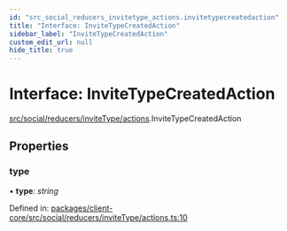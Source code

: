 ```yaml
---
id: "src_social_reducers_invitetype_actions.invitetypecreatedaction"
title: "Interface: InviteTypeCreatedAction"
sidebar_label: "InviteTypeCreatedAction"
custom_edit_url: null
hide_title: true
---
```


# Interface: InviteTypeCreatedAction

[src/social/reducers/inviteType/actions](../modules/src_social_reducers_invitetype_actions.md).InviteTypeCreatedAction

## Properties

### type

• **type**: *string*

Defined in: [packages/client-core/src/social/reducers/inviteType/actions.ts:10](https://github.com/xr3ngine/xr3ngine/blob/7e8e151f1/packages/client-core/src/social/reducers/inviteType/actions.ts#L10)
